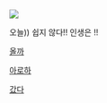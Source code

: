#  

![](https://mblogthumb-phinf.pstatic.net/MjAxODAxMDdfMjMw/MDAxNTE1MzAyODc5NDAx.B9kYVSVwg3x4L_WVicXTCvUaffLfs2lLvMmkyySilu8g.4f5ju1NOyhE8npWUlOn2XFhz2WFqta6OCbPmXrLdE5Ag.JPEG.d_hye97/FB_IMG_1515240941366.jpg?type=w800)    

오늘)) 쉽지 않다!! 인생은 !!  


 [올까](https://youtu.be/Ffx774HVD2Q)  

 [아로하](https://youtu.be/TWeV1urSkyQ)  
 
 [갔다](https://youtu.be/k3-BDy55tq4)

 

